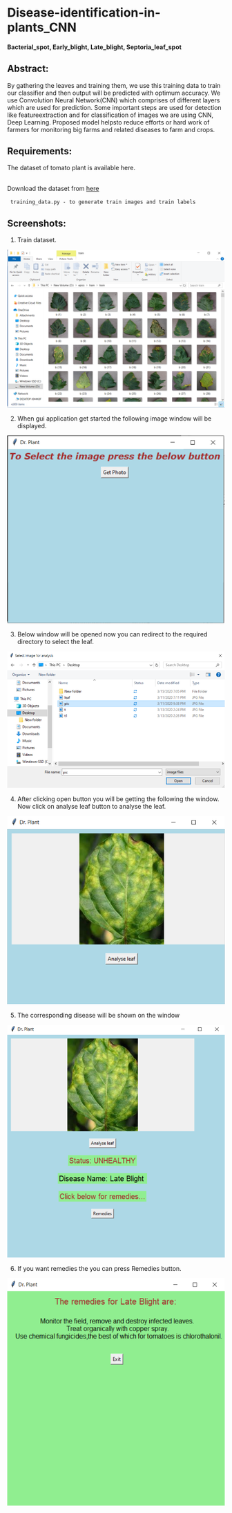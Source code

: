 # Disease-identification-in-plants_CNN

<h4><b> Bacterial_spot, Early_blight, Late_blight, Septoria_leaf_spot </b></h4>

<h2><b> Abstract: </b></h2>

By gathering the leaves and training them, we  use this  training data to  train our classifier and then output will be predicted with optimum accuracy. We use Convolution Neural Network(CNN) which comprises of different layers which are used for prediction. Some important steps are used for detection like featureextraction and for classification of images we are using CNN, Deep Learning. Proposed model helpsto reduce efforts or hard work of farmers for monitoring big farms and related diseases to farm and crops.

<h2><b> Requirements: </b></h2>
The dataset of tomato plant is available here.
<br></br>

Download the dataset from [here](https://drive.google.com/open?id=1DVy0LyUUfJciyo7BUFm1sHKSRdTVJgjF)

     training_data.py - to generate train images and train labels
     
<h2><b> Screenshots: </b></h2>

1. Train dataset.

![](screenshots/dataset.png "Data set")

2. When gui application  get started the following image window will be displayed.

![](screenshots/gui.png "GUI Page")

3. Below window will be opened now you can redirect to the required directory to select the leaf.

![](screenshots/img_selection.png "Image selected")

4. After clicking open button you will be getting the following the window. Now click on analyse leaf button to analyse the leaf.

![](screenshots/img_choosen.png "Image choosen")

5. The corresponding  disease will be shown on the window

![](screenshots/output.png "Output page")

6. If you want remedies the you can press Remedies button.  

![](screenshots/remedies.png "Remedies")




